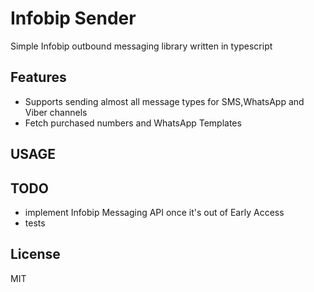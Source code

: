# Infobip Sender

Simple Infobip outbound messaging library written in typescript

## Features

- Supports sending almost all message types for SMS,WhatsApp and Viber channels
- Fetch purchased numbers and WhatsApp Templates

## USAGE

## TODO

- implement Infobip Messaging API once it's out of Early Access
- tests

## License

MIT
